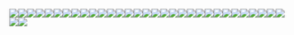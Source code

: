![](../refactoring/2.png)![](../refactoring/3.png)![](../refactoring/4.png)![](../refactoring/5.png)![](../refactoring/6.png)![](../refactoring/7.png)![](../refactoring/8.png)![](../refactoring/9.png)![](../refactoring/10.png)![](../refactoring/11.png)![](../refactoring/12.png)![](../refactoring/13.png)![](../refactoring/14.png)![](../refactoring/15.png)![](../refactoring/16.png)![](../refactoring/17.png)![](../refactoring/18.png)![](../refactoring/19.png)![](../refactoring/20.png)![](../refactoring/21.png)![](../refactoring/22.png)![](../refactoring/23.png)![](../refactoring/24.png)![](../refactoring/25.png)![](../refactoring/26.png)![](../refactoring/27.png)![](../refactoring/28.png)![](../refactoring/29.png)![](../refactoring/30.png)![](../refactoring/31.png)![](../refactoring/32.png)![](../refactoring/33.png)![](../refactoring/34.png)
        